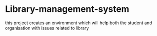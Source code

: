 # Library-management-system
this project creates an environment which will help both the student and organisation with issues related to library 
